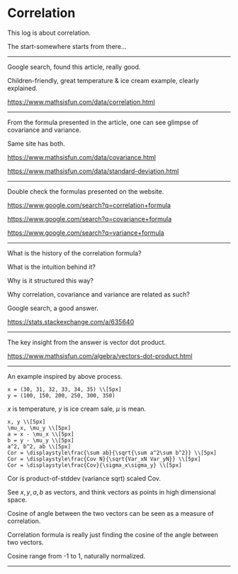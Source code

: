 # Correlation

This log is about correlation.

The start-somewhere starts from there...

---

Google search, found this article, really good.

Children-friendly, great temperature & ice cream example, clearly explained.

https://www.mathsisfun.com/data/correlation.html

---

From the formula presented in the article,
one can see glimpse of covariance and variance.

Same site has both.

https://www.mathsisfun.com/data/covariance.html

https://www.mathsisfun.com/data/standard-deviation.html

---

Double check the formulas presented on the website.

https://www.google.com/search?q=correlation+formula

https://www.google.com/search?q=covariance+formula

https://www.google.com/search?q=variance+formula

---

What is the history of the correlation formula?

What is the intuition behind it?

Why is it structured this way?

Why correlation, covariance and variance
are related as such?

Google search, a good answer.

https://stats.stackexchange.com/a/635640

---

The key insight from the answer is vector dot product.

https://www.mathsisfun.com/algebra/vectors-dot-product.html

---

An example inspired by above process.

```meth
x = (30, 31, 32, 33, 34, 35) \\[5px]
y = (100, 150, 200, 250, 300, 350)
```

$x$ is temperature,
$y$ is ice cream sale,
$\mu$ is mean.

```meth
x, y \\[5px]
\mu_x, \mu_y \\[5px]
a = x - \mu_x \\[5px]
b = y - \mu_y \\[5px]
a^2, b^2, ab \\[5px]
Cor = \displaystyle\frac{\sum ab}{\sqrt{\sum a^2\sum b^2}} \\[5px]
Cor = \displaystyle\frac{Cov N}{\sqrt{Var_xN Var_yN}} \\[5px]
Cor = \displaystyle\frac{Cov}{\sigma_x\sigma_y} \\[5px]
```

Cor is product-of-stddev (variance sqrt) scaled Cov.

See $x,y,a,b$ as vectors,
and think vectors as points in high dimensional space.

Cosine of angle between the two vectors
can be seen as a measure of correlation.

Correlation formula is really just
finding the cosine of the angle
between two vectors.

Cosine range from -1 to 1,
naturally normalized.

---

<link rel="stylesheet" href="https://cainy19com.github.io/katex/katex.min.css">
<script src="https://cainy19com.github.io/katex/katex.min.js"></script>
<script src="https://cainy19com.github.io/katex/format.js"><script>

